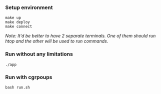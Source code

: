 ### Setup environment
```
make up
make deploy
make connect
```

*Note: It'd be better to have 2 separate terminals. One of them should run htop and the other will be used to run commands.*   

### Run without any limitations
```
./app
```

### Run with cgrpoups
```
bash run.sh
```